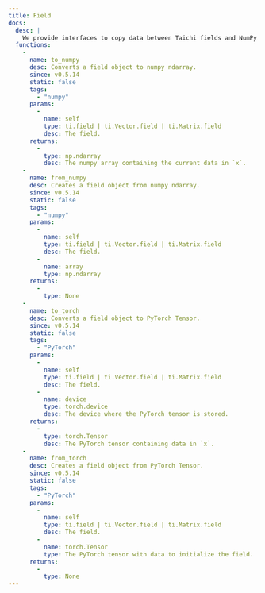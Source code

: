 ```yaml
---
title: Field
docs:
  desc: |
    We provide interfaces to copy data between Taichi fields and NumPy arrays.
  functions:
    - 
      name: to_numpy
      desc: Converts a field object to numpy ndarray.
      since: v0.5.14
      static: false
      tags:
        - "numpy"
      params:
        - 
          name: self
          type: ti.field | ti.Vector.field | ti.Matrix.field
          desc: The field.
      returns:
        - 
          type: np.ndarray
          desc: The numpy array containing the current data in `x`.
    - 
      name: from_numpy
      desc: Creates a field object from numpy ndarray.
      since: v0.5.14
      static: false
      tags:
        - "numpy"
      params:
        - 
          name: self
          type: ti.field | ti.Vector.field | ti.Matrix.field
          desc: The field.
        - 
          name: array
          type: np.ndarray
      returns:
        - 
          type: None
    - 
      name: to_torch
      desc: Converts a field object to PyTorch Tensor.
      since: v0.5.14
      static: false
      tags:
        - "PyTorch"
      params:
        - 
          name: self
          type: ti.field | ti.Vector.field | ti.Matrix.field
          desc: The field.
        - 
          name: device
          type: torch.device
          desc: The device where the PyTorch tensor is stored.
      returns:
        - 
          type: torch.Tensor
          desc: The PyTorch tensor containing data in `x`.
    - 
      name: from_torch
      desc: Creates a field object from PyTorch Tensor.
      since: v0.5.14
      static: false
      tags:
        - "PyTorch"
      params:
        - 
          name: self
          type: ti.field | ti.Vector.field | ti.Matrix.field
          desc: The field.
        - 
          name: torch.Tensor
          type: The PyTorch tensor with data to initialize the field.
      returns:
        - 
          type: None
---
```


<ApiDocs />
